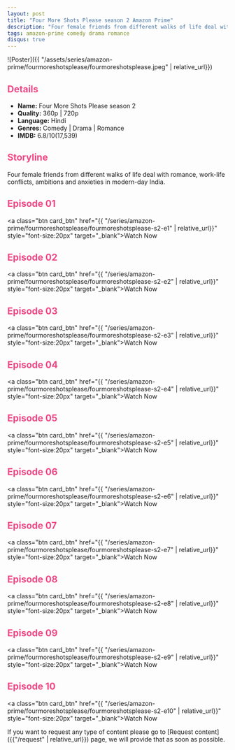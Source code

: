 ```yaml
---
layout: post
title: "Four More Shots Please season 2 Amazon Prime"
description: "Four female friends from different walks of life deal with romance, work-life conflicts, ambitions and anxieties in modern-day India."
tags: amazon-prime comedy drama romance
disqus: true
---
```

<style>
h2{
    color:#F24784;
}
</style>

![Poster]({{ "/assets/series/amazon-prime/fourmoreshotsplease/fourmoreshotsplease.jpeg" | relative_url}})

## Details

* **Name:** Four More Shots Please season 2
* **Quality:** 360p \| 720p
* **Language:** Hindi
* **Genres:**  Comedy \| Drama \| Romance
* **IMDB:** 6.8/10(17,539)

## Storyline

Four female friends from different walks of life deal with romance, work-life conflicts, ambitions and anxieties in modern-day India.

## Episode 01

<a class="btn card_btn" href="{{ "/series/amazon-prime/fourmoreshotsplease/fourmoreshotsplease-s2-e1" | relative_url}}" style="font-size:20px" target="_blank">Watch Now</a>

## Episode 02

<a class="btn card_btn" href="{{ "/series/amazon-prime/fourmoreshotsplease/fourmoreshotsplease-s2-e2" | relative_url}}" style="font-size:20px" target="_blank">Watch Now</a>

## Episode 03

<a class="btn card_btn" href="{{ "/series/amazon-prime/fourmoreshotsplease/fourmoreshotsplease-s2-e3" | relative_url}}" style="font-size:20px" target="_blank">Watch Now</a>

## Episode 04

<a class="btn card_btn" href="{{ "/series/amazon-prime/fourmoreshotsplease/fourmoreshotsplease-s2-e4" | relative_url}}" style="font-size:20px" target="_blank">Watch Now</a>

## Episode 05

<a class="btn card_btn" href="{{ "/series/amazon-prime/fourmoreshotsplease/fourmoreshotsplease-s2-e5" | relative_url}}" style="font-size:20px" target="_blank">Watch Now</a>

## Episode 06

<a class="btn card_btn" href="{{ "/series/amazon-prime/fourmoreshotsplease/fourmoreshotsplease-s2-e6" | relative_url}}" style="font-size:20px" target="_blank">Watch Now</a>

## Episode 07

<a class="btn card_btn" href="{{ "/series/amazon-prime/fourmoreshotsplease/fourmoreshotsplease-s2-e7" | relative_url}}" style="font-size:20px" target="_blank">Watch Now</a>

## Episode 08

<a class="btn card_btn" href="{{ "/series/amazon-prime/fourmoreshotsplease/fourmoreshotsplease-s2-e8" | relative_url}}" style="font-size:20px" target="_blank">Watch Now</a>

## Episode 09

<a class="btn card_btn" href="{{ "/series/amazon-prime/fourmoreshotsplease/fourmoreshotsplease-s2-e9" | relative_url}}" style="font-size:20px" target="_blank">Watch Now</a>

## Episode 10

<a class="btn card_btn" href="{{ "/series/amazon-prime/fourmoreshotsplease/fourmoreshotsplease-s2-e10" | relative_url}}" style="font-size:20px" target="_blank">Watch Now</a>

If you want to request any type of content please go to [Request content]({{"/request" | relative_url}}) page, we will provide that as soon as possible.